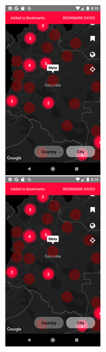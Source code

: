 ![bookmarked](/screenshots/images/bookmarked1.png) ![bookmarked1](/screenshots/images/bookmarked1.png)